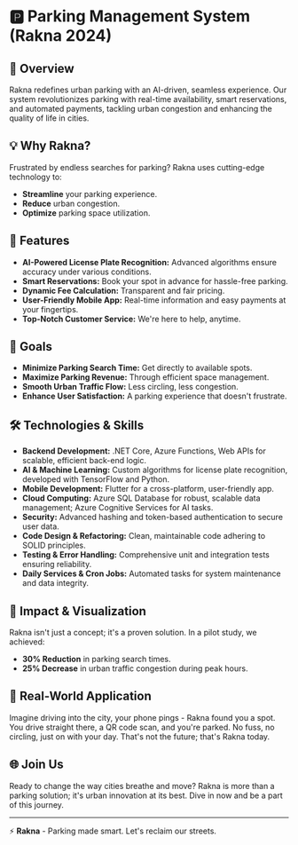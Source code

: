 # 🅿️ Parking Management System (Rakna 2024)

## 🌟 Overview

Rakna redefines urban parking with an AI-driven, seamless experience. Our system revolutionizes parking with real-time availability, smart reservations, and automated payments, tackling urban congestion and enhancing the quality of life in cities.

## 💡 Why Rakna?

Frustrated by endless searches for parking? Rakna uses cutting-edge technology to:
- **Streamline** your parking experience.
- **Reduce** urban congestion.
- **Optimize** parking space utilization.

## 🚀 Features

- **AI-Powered License Plate Recognition:** Advanced algorithms ensure accuracy under various conditions.
- **Smart Reservations:** Book your spot in advance for hassle-free parking.
- **Dynamic Fee Calculation:** Transparent and fair pricing.
- **User-Friendly Mobile App:** Real-time information and easy payments at your fingertips.
- **Top-Notch Customer Service:** We're here to help, anytime.

## 🎯 Goals

- **Minimize Parking Search Time:** Get directly to available spots.
- **Maximize Parking Revenue:** Through efficient space management.
- **Smooth Urban Traffic Flow:** Less circling, less congestion.
- **Enhance User Satisfaction:** A parking experience that doesn't frustrate.

## 🛠️ Technologies & Skills

- **Backend Development:** .NET Core, Azure Functions, Web APIs for scalable, efficient back-end logic.
- **AI & Machine Learning:** Custom algorithms for license plate recognition, developed with TensorFlow and Python.
- **Mobile Development:** Flutter for a cross-platform, user-friendly app.
- **Cloud Computing:** Azure SQL Database for robust, scalable data management; Azure Cognitive Services for AI tasks.
- **Security:** Advanced hashing and token-based authentication to secure user data.
- **Code Design & Refactoring:** Clean, maintainable code adhering to SOLID principles.
- **Testing & Error Handling:** Comprehensive unit and integration tests ensuring reliability.
- **Daily Services & Cron Jobs:** Automated tasks for system maintenance and data integrity.

## 🌈 Impact & Visualization

Rakna isn't just a concept; it's a proven solution. In a pilot study, we achieved:
- **30% Reduction** in parking search times.
- **25% Decrease** in urban traffic congestion during peak hours.

## 🚗 Real-World Application

Imagine driving into the city, your phone pings - Rakna found you a spot. You drive straight there, a QR code scan, and you're parked. No fuss, no circling, just on with your day. That's not the future; that's Rakna today.

## 🌐 Join Us

Ready to change the way cities breathe and move? Rakna is more than a parking solution; it's urban innovation at its best. Dive in now and be a part of this journey.

---

⚡ **Rakna** - Parking made smart. Let's reclaim our streets.
